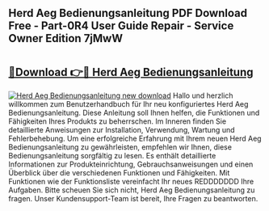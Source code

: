 ## Herd Aeg Bedienungsanleitung PDF Download Free - Part-0R4 User Guide Repair - Service Owner Edition 7jMwW

# <h2><a href="http://df3p3p.blite.top/?on=Herd+Aeg+Bedienungsanleitung">🔗Download 👉🔴 Herd Aeg Bedienungsanleitung</a></h2>

[![Herd Aeg Bedienungsanleitung new download](https://i.imgur.com/lujVjoI.png)](http://df3p3p.blite.top/?on=Herd+Aeg+Bedienungsanleitung)
Hallo und herzlich willkommen zum Benutzerhandbuch für Ihr neu konfiguriertes Herd Aeg Bedienungsanleitung. Diese Anleitung soll Ihnen helfen, die Funktionen und Fähigkeiten Ihres Produkts zu beherrschen. Im Inneren finden Sie detaillierte Anweisungen zur Installation, Verwendung, Wartung und Fehlerbehebung. Um eine erfolgreiche Erfahrung mit Ihrem neuen Herd Aeg Bedienungsanleitung zu gewährleisten, empfehlen wir Ihnen, diese Bedienungsanleitung sorgfältig zu lesen. Es enthält detaillierte Informationen zur Produkteinrichtung, Gebrauchsanweisungen und einen Überblick über die verschiedenen Funktionen und Fähigkeiten. Mit Funktionen wie der Funktionsliste vereinfacht Ihr neues REDDDDDDD Ihre Aufgaben. Bitte scheuen Sie sich nicht, Herd Aeg Bedienungsanleitung zu fragen. Unser Kundensupport-Team ist bereit, Ihre Fragen zu beantworten.
